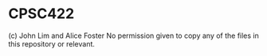 # CPSC422
(c) John Lim and Alice Foster
No permission given to copy any of the files in this repository or relevant.
